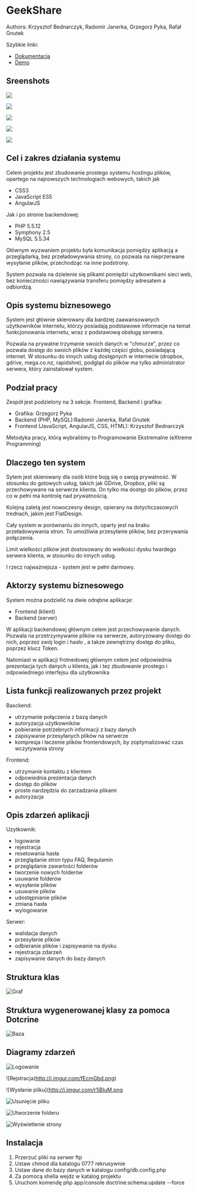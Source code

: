 
GeekShare
=====================================


Authors: Krzysztof Bednarczyk, Radomir Janerka, Grzegorz Pyka, Rafał Gnutek

Szybkie linki:
* [Dokumentacja](http://bordeux.github.io/GeekShare/docs/)
* [Demo](http://geekshare.bordeux.net/)


Sreenshots 
-------

![](http://i.imgur.com/fJf9tPn.png)


![](http://i.imgur.com/Dl4h0t0.png)

![](http://i.imgur.com/qLkwY4X.png)

![](http://i.imgur.com/WyufVtX.png)

![](http://i.imgur.com/MjlrbWp.png)


Cel i zakres działania systemu
----------
Celem projektu  jest zbudowanie prostego systemu hostingu plików, opartego na najnowszych technologiach webowych, takich jak
* CSS3
* JavaScript ES5
* AngularJS

Jak i po stronie backendowej:
* PHP 5.5.12
* Symphony 2.5
* MySQL 5.5.34

Głównym wyzwaniem projektu była komunikacja pomiędzy aplikacją a przeglądarką, bez przeładowywania strony, co pozwala na nieprzerwane wysyłanie plików, przechodząc na inne podstrony.

System pozwala na dzielenie się plikami pomiędzi użytkownikami sieci web, bez konieczności nawiązywania transferu pomiędzy adresatem a odbiordzą.

Opis systemu biznesowego
----------
System jest głównie skierowany dla bardziej zaawansowanych użytkowników internetu, którzy posiadają podstawowe informacje na temat funkcjonowania internetu, wraz z podstawową obsługą serwera.

Pozwala na prywatne trzymanie swoich danych w "chmurze", przez co pozwala dostęp do swoich plików z każdej części globu, posiadającą internet. W stosunku do innych usług dostępnych w internecie (dropbox, gdrive, mega.co.nz, rapidshre), podgląd do plików ma tylko administrator serwera, który zainstalował system.


Podział pracy
---------------------
Zespół jest podzielony na 3 sekcje. Frontend, Backend i grafika:

* Grafika: Grzegorz Pyka
* Backend (PHP, MySQL):Radomir Janerka, Rafał Gnutek
* Frontend (JavaScript, AngularJS, CSS, HTML): Krzysztof Bednarczyk

Metodyka pracy, którą wybraliśmy to Programowanie Ekstremalne (eXtreme Programming)

Dlaczego ten system
--------------------------
Sytem jest skierowany dla osób które boją się o swoją prywatność. W stosunku do gotowych usług, takich jak GDrive, Dropbox, pliki są przechowywane na serwerze klienta. On tylko ma dostęp do plików, przez co w pełni ma kontrolę nad prywatnością.

Kolejną zaletą jest nowoczesny design, opierany na dotychczasowych trednach, jakim jest FlatDesign. 

Cały system w porównaniu do innych, oparty jest na braku przeładowywania stron. To umożliwia przesyłanie plików, bez przerywania połączenia.

Limit wielkości plików jest dostosowany do wielkości dysku twardego serwera klienta, w stosunku do innych usług.

I rzecz najważnejsza - system jest w pełni darmowy.



Aktorzy systemu biznesowego
---------------------------
System można podzielić na dwie odrębne aplikacje:
* Frontend (klient)
* Backend (server)

W aplikacji backendowej głównym celem jest przechowywanie danych. Pozwala na przetrzymywanie plików na serwerze, autoryzowany dostęp do nich, poprzez swój login i hasło , a takze zewnętrzny dostęp do pliku, poprzez klucz Token.

Natomiast w aplikacji frotnedowej głównym celem jest odpowiednia prezentacja tych danych u klienta, jak i tez zbudowanie prostego i odpowiedniego interfejsu dla użytkownika

Lista funkcji realizowanych przez projekt
----------------------------

Basckend:
* utrzymanie połączenia z bazą danych
* autoryzacja użytkowników
* pobieranie potrzebnych informacji z bazy  danych
* zapisywanie przesyłanych plików na serwerze
* kompresja i łaczenie plików frontendowych, by zoptymalizować czas wczytywania strony

Frontend:
* utrzymanie kontaktu z klientem
* odpowiednia prezentacja danych
* dostęp do plików
* proste nardzędzia do zarzadzania plikami
* autoryzacja




Opis zdarzeń aplikacji
-------------------
Uzytkownik:
* logowanie
* rejestracja
* resetowania hasła
* przeglądanie stron typu FAQ, Regulamin
* przeglądanie zawartości folderów
* tworzenie nowych folderów
* usuwanie folderów
* wysyłanie plików
* usuwanie plików
* udostępnianie plików
* zmiana hasła
* wylogowanie

Serwer:
* walidacja danych
* przesyłanie plików
* odbieranie plików i zapisywanie na dysku
* rejestracja zdarzeń
* zapisywanie danych do bazy danych


Struktura klas
-------------------
![Graf](http://bordeux.github.io/GeekShare/docs/graphs/classes.svg)



Struktura wygenerowanej klasy za pomoca Dotcrine
-------------------
![Baza](http://i.imgur.com/4L07ZTd.png)



Diagramy zdarzeń
-----------------------
![Logowanie](http://i.imgur.com/JLodULY.png)

![Rejstracja(http://i.imgur.com/fEcmGbd.png)

![Wysłanie pliku](http://i.imgur.com/r1iBIuM.png

![Usunięcie pliku](http://i.imgur.com/EtRTzTB.png)

![Utworzenie folderu](http://i.imgur.com/rtYpbEg.png)

![Wyświetlenie strony](http://i.imgur.com/FosVw5r.png)




Instalacja
-------------------

1. Przerzuć pliki na serwer ftp
2. Ustaw chmod dla katalogu 0777 rekrusywnie
3. Ustaw dane do bazy danych w katalogu config/db.config.php
4. Za pomocą shella wejdz w katalog projektu
5. Uruchom komendę 
php app/console doctrine:schema:update --force
































